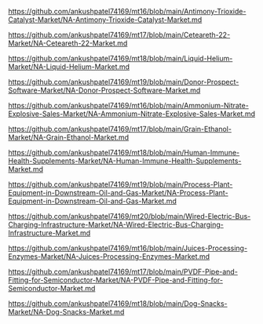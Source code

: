 <p><a href="https://github.com/ankushpatel74169/mt16/blob/main/Antimony-Trioxide-Catalyst-Market/NA-Antimony-Trioxide-Catalyst-Market.md">https://github.com/ankushpatel74169/mt16/blob/main/Antimony-Trioxide-Catalyst-Market/NA-Antimony-Trioxide-Catalyst-Market.md</a></p><p><a href="https://github.com/ankushpatel74169/mt17/blob/main/Ceteareth-22-Market/NA-Ceteareth-22-Market.md">https://github.com/ankushpatel74169/mt17/blob/main/Ceteareth-22-Market/NA-Ceteareth-22-Market.md</a></p><p><a href="https://github.com/ankushpatel74169/mt18/blob/main/Liquid-Helium-Market/NA-Liquid-Helium-Market.md">https://github.com/ankushpatel74169/mt18/blob/main/Liquid-Helium-Market/NA-Liquid-Helium-Market.md</a></p><p><a href="https://github.com/ankushpatel74169/mt19/blob/main/Donor-Prospect-Software-Market/NA-Donor-Prospect-Software-Market.md">https://github.com/ankushpatel74169/mt19/blob/main/Donor-Prospect-Software-Market/NA-Donor-Prospect-Software-Market.md</a></p><p><a href="https://github.com/ankushpatel74169/mt16/blob/main/Ammonium-Nitrate-Explosive-Sales-Market/NA-Ammonium-Nitrate-Explosive-Sales-Market.md">https://github.com/ankushpatel74169/mt16/blob/main/Ammonium-Nitrate-Explosive-Sales-Market/NA-Ammonium-Nitrate-Explosive-Sales-Market.md</a></p><p><a href="https://github.com/ankushpatel74169/mt17/blob/main/Grain-Ethanol-Market/NA-Grain-Ethanol-Market.md">https://github.com/ankushpatel74169/mt17/blob/main/Grain-Ethanol-Market/NA-Grain-Ethanol-Market.md</a></p><p><a href="https://github.com/ankushpatel74169/mt18/blob/main/Human-Immune-Health-Supplements-Market/NA-Human-Immune-Health-Supplements-Market.md">https://github.com/ankushpatel74169/mt18/blob/main/Human-Immune-Health-Supplements-Market/NA-Human-Immune-Health-Supplements-Market.md</a></p><p><a href="https://github.com/ankushpatel74169/mt19/blob/main/Process-Plant-Equipment-in-Downstream-Oil-and-Gas-Market/NA-Process-Plant-Equipment-in-Downstream-Oil-and-Gas-Market.md">https://github.com/ankushpatel74169/mt19/blob/main/Process-Plant-Equipment-in-Downstream-Oil-and-Gas-Market/NA-Process-Plant-Equipment-in-Downstream-Oil-and-Gas-Market.md</a></p><p><a href="https://github.com/ankushpatel74169/mt20/blob/main/Wired-Electric-Bus-Charging-Infrastructure-Market/NA-Wired-Electric-Bus-Charging-Infrastructure-Market.md">https://github.com/ankushpatel74169/mt20/blob/main/Wired-Electric-Bus-Charging-Infrastructure-Market/NA-Wired-Electric-Bus-Charging-Infrastructure-Market.md</a></p><p><a href="https://github.com/ankushpatel74169/mt16/blob/main/Juices-Processing-Enzymes-Market/NA-Juices-Processing-Enzymes-Market.md">https://github.com/ankushpatel74169/mt16/blob/main/Juices-Processing-Enzymes-Market/NA-Juices-Processing-Enzymes-Market.md</a></p><p><a href="https://github.com/ankushpatel74169/mt17/blob/main/PVDF-Pipe-and-Fitting-for-Semiconductor-Market/NA-PVDF-Pipe-and-Fitting-for-Semiconductor-Market.md">https://github.com/ankushpatel74169/mt17/blob/main/PVDF-Pipe-and-Fitting-for-Semiconductor-Market/NA-PVDF-Pipe-and-Fitting-for-Semiconductor-Market.md</a></p><p><a href="https://github.com/ankushpatel74169/mt18/blob/main/Dog-Snacks-Market/NA-Dog-Snacks-Market.md">https://github.com/ankushpatel74169/mt18/blob/main/Dog-Snacks-Market/NA-Dog-Snacks-Market.md</a></p>
